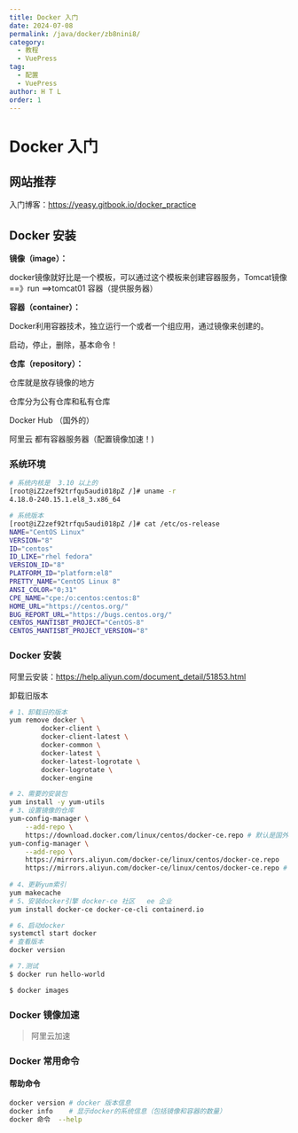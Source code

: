 ```yaml
---
title: Docker 入门
date: 2024-07-08
permalink: /java/docker/zb8nini8/
category:
  - 教程
  - VuePress
tag:
  - 配置
  - VuePress
author: H T L
order: 1
---
```




# Docker 入门



## 网站推荐

入门博客：https://yeasy.gitbook.io/docker_practice

## Docker 安装

**镜像（image）：**

docker镜像就好比是一个模板，可以通过这个模板来创建容器服务，Tomcat镜像==》run ==>tomcat01 容器（提供服务器）

**容器（container）：**

Docker利用容器技术，独立运行一个或者一个组应用，通过镜像来创建的。

启动，停止，删除，基本命令！

**仓库（repository）：**

仓库就是放存镜像的地方

仓库分为公有仓库和私有仓库

Docker Hub （国外的）

阿里云   都有容器服务器（配置镜像加速！)



### 系统环境

```sh
# 系统内核是  3.10 以上的
[root@iZ2zef92trfqu5audi018pZ /]# uname -r
4.18.0-240.15.1.el8_3.x86_64

# 系统版本
[root@iZ2zef92trfqu5audi018pZ /]# cat /etc/os-release 
NAME="CentOS Linux"
VERSION="8"
ID="centos"
ID_LIKE="rhel fedora"
VERSION_ID="8"
PLATFORM_ID="platform:el8"
PRETTY_NAME="CentOS Linux 8"
ANSI_COLOR="0;31"
CPE_NAME="cpe:/o:centos:centos:8"
HOME_URL="https://centos.org/"
BUG_REPORT_URL="https://bugs.centos.org/"
CENTOS_MANTISBT_PROJECT="CentOS-8"
CENTOS_MANTISBT_PROJECT_VERSION="8"
```

### Docker 安装

阿里云安装：https://help.aliyun.com/document_detail/51853.html

卸载旧版本

```sh
# 1、卸载旧的版本
yum remove docker \
        docker-client \
        docker-client-latest \
        docker-common \
        docker-latest \
        docker-latest-logrotate \
        docker-logrotate \
        docker-engine

# 2、需要的安装包
yum install -y yum-utils
# 3、设置镜像的仓库
yum-config-manager \
    --add-repo \
    https://download.docker.com/linux/centos/docker-ce.repo # 默认是国外的
yum-config-manager \
    --add-repo \
    https://mirrors.aliyun.com/docker-ce/linux/centos/docker-ce.repo
    https://mirrors.aliyun.com/docker-ce/linux/centos/docker-ce.repo # 阿里云
    
# 4、更新yum索引
yum makecache
# 5、安装docker引擎 docker-ce 社区   ee 企业
yum install docker-ce docker-ce-cli containerd.io

# 6、启动docker
systemctl start docker
# 查看版本
docker version

# 7.测试
$ docker run hello-world

$ docker images
```





### Docker 镜像加速

>  阿里云加速





### Docker 常用命令

#### 帮助命令

```sh
docker version # docker 版本信息
docker info    # 显示docker的系统信息（包括镜像和容器的数量）
docker 命令  --help 
```

























